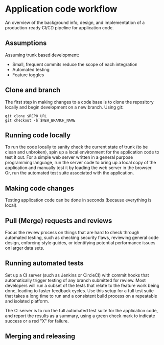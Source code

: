 # Application code workflow

An overview of the background info, design, and implementation of a production-ready CI/CD pipeline for application 
code.

## Assumptions

Assuming trunk based development:

*   Small, frequent commits reduce the scope of each integration
*   Automated testing
*   Feature toggles

## Clone and branch

The first step in making changes to a code base is to clone the repository locally and begin development on a new 
branch. Using git:

    git clone $REPO_URL
    git checkout -b $NEW_BRANCH_NAME

## Running code locally

To run the code locally to sanity check the current state of trunk (to be clean and unbroken), spin up a local 
environment for the application code to test it out. For a simple web server written in a general purpose programming 
language, run the server code to bring up a local copy of the application and manually test it by loading the web 
server in the browser. Or, run the automated test suite associated with the application.

## Making code changes

Testing application code can be done in seconds (because everything is local).

## Pull (Merge) requests and reviews

Focus the review process on things that are hard to check through automated testing, such as checking security flaws, 
reviewing general code design, enforcing style guides, or identifying potential performance issues on larger data sets.

## Running automated tests
                                                                                                                        
Set up a CI server (such as Jenkins or CircleCI) with commit hooks that automatically trigger testing of any branch 
submitted for review. Most developers will run a subset of the tests that relate to the feature work being done, leading 
to faster feedback cycles. Use this setup for a full test suite that takes a long time to run and a consistent build 
process on a repeatable and isolated platform.

The CI server is to run the full automated test suite for the application code, and report the results as a summary, 
using a green check mark to indicate success or a red "X" for failure.

## Merging and releasing